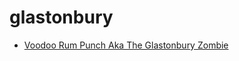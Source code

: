 # glastonbury

 * [Voodoo Rum Punch Aka The Glastonbury Zombie](../../index/v/voodoo-rum-punch-aka-the-glastonbury-zombie-51167600.json)
